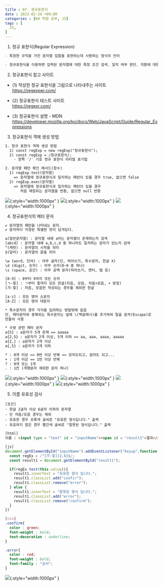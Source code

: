 ```yaml
---
title : 07. 정규표현식
date : 2023-02-24 +09:00
categories : [KH 학원 공부, JS]
tags : [
  JS,
]
---
```

<!-- ![](/assets/img/JS/aaaa.png){:style="border:1px solid #eaeaea; border-radius: 7px; padding: 0px;" } -->
<!-- ![](/assets/img/JS/7-1.png){:style="width:1000px" } -->

1) 정규 표현식(Regular Expression)

```jsx
- 특정한 규칙을 가진 문자열 집합을 표현하는데 사용하는 형식의 언어

- 정규표현식을 이용하면 입력된 문자열에 대한 특정 조건 검색, 일치 여부 판단, 치환에 대한 조건문을 간단히 처리할 수 있다
```

2) 정규표현식 참고 사이트

- (1) 작성한 정규 표현식을 그림으로 나타내주는 사이트   
  <a href="https://regexper.com/" target="_blank">https://regexper.com/</a>
    
- (2) 정규표현식 테스트 사이트   
  <a href="https://regexr.com/" target="_blank">https://regexr.com/</a>
    
- (3) 정규표현식 설명 - MDN    
  <a href="https://developer.mozilla.org/ko/docs/Web/JavaScript/Guide/Regular_Expressions" target="_blank">https://developer.mozilla.org/ko/docs/Web/JavaScript/Guide/Regular_Expressions</a> 

3) 정규표현식 객체 생성 방법

```html
1. 정규 표현식 객체 생성 방법
  1) const regExp = new regExp("정규표현식");
  2) const regExp = /정규표현식/;
	- 양쪽 '/' 기호 정규 표현식 리터럴 표기법

2. 문자열 패턴 확인 메서드(함수)
  1) regExp.test(문자열)
	=> 문자열에 정규표현식과 일치하는 패턴이 있을 경우 true, 없으면 false
  2) regExp.exec(문자열)
	=> 문자열에 정규표현식과 일치하는 패턴이 있을 경우
	   처음 매칭되는 문자열을 반환, 없으면 null 반환
```

![](/assets/img/JS/7-1.png){:style="width:1000px" }
![](/assets/img/JS/7-2.png){:style="width:1000px" }
![](/assets/img/JS/7-3.png){:style="width:1000px" }

4) 정규표현식의 메타 문자

```html
✔️ 문자열의 패턴을 나타내는 문자.
✔️ 문자마다 지정된 특별한 뜻이 담겨있다.

a(일반문자열) : 문자열 내에 a라는 문자열이 존재하는지 검색
[abcd] : 문자열 내에 a,b,c,d 중 하나라도 일치하는 문자가 있는지 검색
^(캐럿) : 문자열의 시작을 의미
$(달러) : 문자열의 끝을 의미

\w (word, 단어) : 아무 글자(단, 띄어쓰기, 특수문자, 한글 X)
\d (digit, 숫자) : 아무 숫자(0~9 중 하나)
\s (space, 공간) : 아무 공백 문자(띄어쓰기, 엔터, 탭 등)

[0-9] : 0부터 9까지 모든 숫자
[ㄱ-힣] : ㄱ부터 힣까지 모든 한글(자음, 모음, 자음+모음, + 받침)
[가-힣] : 자음, 모음만 작성되는 경우를 제외한 한글

[a-z] : 모든 영어 소문자
[A-Z] : 모든 영어 대문자

* 특수문자의 경우 각각을 입려하는 방법밖에 없음
단, 메타문자와 중복되는 특수문자는 앞에 \(백슬래시)를 추가하여 탈출 문자(Escape)로
만들어 사용

* 수량 관련 메타 문자
a{5} : a문자가 5개 존재 == aaaaa
a{2,5} : a문자가 2개 이상, 5개 이하 == aa, aaa, aaaa, aaaaa
a{2,} : a문자가 2개 이상
a{,5} : a문자가 5개 이하

* : 0개 이상 == 0번 이상 반복 == 있어도되고, 없어도 되고...
+ : 1개 이상 == 1번 이상 반복
? : 0개 또는 1개
. : 1칸 (개행문자 제외한 문자 하나)
```

![](/assets/img/JS/7-4.png){:style="width:1000px" }
![](/assets/img/JS/7-5.png){:style="width:1000px" }
![](/assets/img/JS/7-6.png){:style="width:1000px" }
![](/assets/img/JS/7-7.png){:style="width:1000px" }

5) 이름 유효성 검사

```
[조건]
- 한글 2글자 이상 6글자 이하의 문자열
- 단 자음/모음 경우는 제외
- 유효한 경우 초록색 글씨로 "유효한 형식입니다." 출력
- 유효하지 않은 경우 빨간색 글씨로 "잘못된 형식입니다." 출력
```

```html
[html]
이름 : <input type = "text" id = "inputName"><span id = "result1">결과</span>
```

```jsx
[js]
document.getElementById("inputName").addEventListener("keyup",function(){
  const regEx = /^[가-힣]{2,6}$/;
  const result1 = document.getElementById("result1");

  if(regEx.test(this.value)){
    result1.innerText = "유효한 형식 입니다.";
    result1.classList.add("confir");
    result1.classList.remove("error");
  } else {
    result1.innerText = "잘못된 형식 입니다.";
    result1.classList.add("error");
    result1.classList.remove("confirm");
  }
})
```

```css
[css]
.confirm{
  color : green;
  font-weight : bold;
  text-decoration : underline;
}

.error{
  color : red;
  font-weight : bold;
  font-family : "궁서";
}
```

![](/assets/img/JS/7-8.png){:style="width:1000px" }
